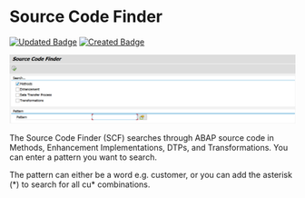# Source Code Finder

[![Updated Badge](https://badges.pufler.dev/updated/reyemsaibot/scf)](https://badges.pufler.dev) [![Created Badge](https://badges.pufler.dev/created/reyemsaibot/scf)](https://badges.pufler.dev)

![Source Code Finder](https://github.com/reyemsaibot/scf/blob/master/img/source_code_finder.png)

The Source Code Finder (SCF) searches through ABAP  source code in Methods, Enhancement Implementations, DTPs, and Transformations. You can enter a pattern you want to search.

The pattern can either be a word e.g. customer, or you can add the asterisk (\*) to search for all cu\* combinations.

